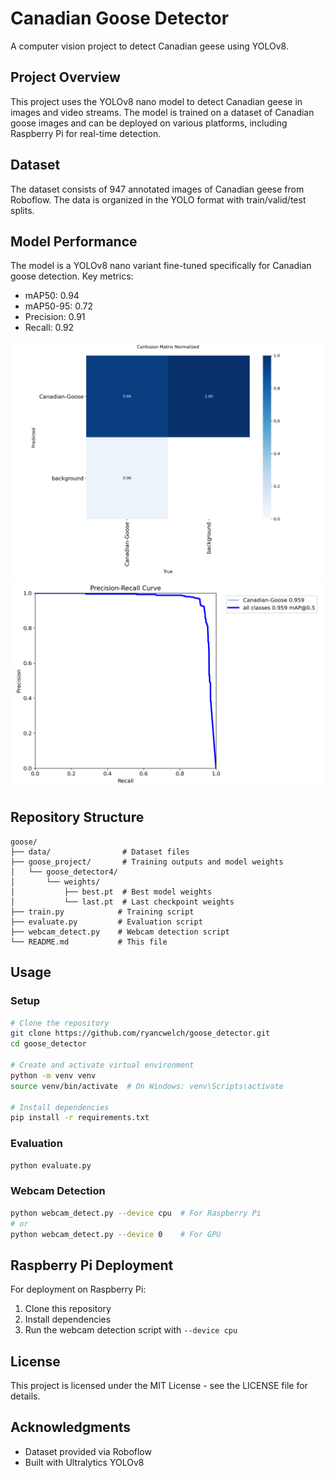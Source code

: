 # Canadian Goose Detector

A computer vision project to detect Canadian geese using YOLOv8.

## Project Overview

This project uses the YOLOv8 nano model to detect Canadian geese in images and video streams. The model is trained on a dataset of Canadian goose images and can be deployed on various platforms, including Raspberry Pi for real-time detection.

## Dataset

The dataset consists of 947 annotated images of Canadian geese from Roboflow. The data is organized in the YOLO format with train/valid/test splits.

## Model Performance

The model is a YOLOv8 nano variant fine-tuned specifically for Canadian goose detection. Key metrics:
- mAP50: 0.94
- mAP50-95: 0.72
- Precision: 0.91
- Recall: 0.92

![Confusion Matrix](goose_project/goose_detector4/confusion_matrix_normalized.png)
![PR Curve](goose_project/goose_detector4/BoxPR_curve.png)

## Repository Structure

```
goose/
├── data/                # Dataset files
├── goose_project/       # Training outputs and model weights
│   └── goose_detector4/
│       └── weights/
│           ├── best.pt  # Best model weights
│           └── last.pt  # Last checkpoint weights
├── train.py            # Training script
├── evaluate.py         # Evaluation script
├── webcam_detect.py    # Webcam detection script
└── README.md           # This file
```

## Usage

### Setup

```bash
# Clone the repository
git clone https://github.com/ryancwelch/goose_detector.git
cd goose_detector

# Create and activate virtual environment
python -m venv venv
source venv/bin/activate  # On Windows: venv\Scripts\activate

# Install dependencies
pip install -r requirements.txt
```

### Evaluation

```bash
python evaluate.py
```

### Webcam Detection

```bash
python webcam_detect.py --device cpu  # For Raspberry Pi
# or
python webcam_detect.py --device 0    # For GPU
```

## Raspberry Pi Deployment

For deployment on Raspberry Pi:

1. Clone this repository
2. Install dependencies
3. Run the webcam detection script with `--device cpu`

## License

This project is licensed under the MIT License - see the LICENSE file for details.

## Acknowledgments

- Dataset provided via Roboflow
- Built with Ultralytics YOLOv8 